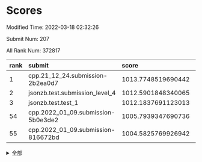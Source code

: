 # Scores

Modified Time: 2022-03-18 02:32:26

Submit Num: 207

All Rank Num: 372817

| rank |               submit               |       score        |       sigma        | pk_num |
| :--- | :--------------------------------- | :----------------- | :----------------- | :----- |
| 1    | cpp.21_12_24.submission-2b2ea0d7   | 1013.7748519690442 | 0.8311306141151326 | 7202   |
| 2    | jsonzb.test.submission_level_4     | 1012.5901848340065 | 0.8112354929468835 | 7209   |
| 3    | jsonzb.test.test_1                 | 1012.1837691123013 | 0.7684988571906837 | 7207   |
| 54   | cpp.2022_01_09.submission-5b0e3de2 | 1005.7939347690736 | 0.7304936799252718 | 7208   |
| 55   | cpp.2022_01_09.submission-816672bd | 1004.5825769926942 | 0.7033712403102463 | 7200   |


<details>
<summary>全部</summary>

| rank |                 submit                 |       score        |       sigma        | pk_num |
| :--- | :------------------------------------- | :----------------- | :----------------- | :----- |
| 1    | cpp.21_12_24.submission-2b2ea0d7       | 1013.7748519690442 | 0.8311306141151326 | 7202   |
| 2    | jsonzb.test.submission_level_4         | 1012.5901848340065 | 0.8112354929468835 | 7209   |
| 3    | jsonzb.test.test_1                     | 1012.1837691123013 | 0.7684988571906837 | 7207   |
| 4    | gobigger.level_3.submission_level_3_38 | 1011.8443600776541 | 0.7594385524196935 | 7201   |
| 5    | gobigger.level_3.submission_level_3_42 | 1011.5076624244598 | 0.8010327888599892 | 7211   |
| 6    | gobigger.level_3.submission_level_3_27 | 1011.4157350496118 | 0.7623588470530566 | 7204   |
| 7    | gobigger.level_3.submission_level_3_43 | 1011.3631062004245 | 0.7585136829359632 | 7202   |
| 8    | gobigger.level_3.submission_level_3_29 | 1011.2432783083624 | 0.7451855085557607 | 7202   |
| 9    | gobigger.level_3.submission_level_3_9  | 1011.2233318796088 | 0.7829544807137416 | 7205   |
| 10   | gobigger.level_3.submission_level_3_49 | 1011.1791338107336 | 0.7632253611586128 | 7212   |
| 11   | gobigger.level_3.submission_level_3_47 | 1011.0377550205112 | 0.7829481007140976 | 7202   |
| 12   | gobigger.level_3.submission_level_3_6  | 1010.9488872874801 | 0.7645429712483663 | 7203   |
| 13   | gobigger.level_3.submission_level_3_31 | 1010.8770899629989 | 0.7818219574275344 | 7207   |
| 14   | gobigger.level_3.submission_level_3_44 | 1010.7889002055462 | 0.755192329571509  | 7203   |
| 15   | gobigger.level_3.submission_level_3_28 | 1010.765617026758  | 0.7558453089083889 | 7207   |
| 16   | gobigger.level_3.submission_level_3_2  | 1010.6933490715165 | 0.7552914542007021 | 7203   |
| 17   | gobigger.level_3.submission_level_3_45 | 1010.6754129372863 | 0.7493951946122767 | 7206   |
| 18   | gobigger.level_3.submission_level_3_14 | 1010.5717154852977 | 0.7538008506752221 | 7206   |
| 19   | gobigger.level_3.submission_level_3_17 | 1010.5588618197188 | 0.7654179081478695 | 7208   |
| 20   | gobigger.level_3.submission_level_3_20 | 1010.5352797151558 | 0.7484302739297316 | 7206   |
| 21   | gobigger.level_3.submission_level_3_36 | 1010.4910729574432 | 0.778965886895396  | 7201   |
| 22   | gobigger.level_3.submission_level_3_30 | 1010.3871359441705 | 0.7495277582471098 | 7200   |
| 23   | gobigger.level_3.submission_level_3_12 | 1010.3851124114234 | 0.7499675997651444 | 7203   |
| 24   | gobigger.level_3.submission_level_3_22 | 1010.3558974280683 | 0.7588456239905114 | 7206   |
| 25   | gobigger.level_3.submission_level_3_39 | 1010.2959830519311 | 0.7674848486533151 | 7197   |
| 26   | gobigger.level_3.submission_level_3_24 | 1010.2928437378647 | 0.7519710036060158 | 7204   |
| 27   | gobigger.level_3.submission_level_3_32 | 1010.2852955780407 | 0.7481948968440859 | 7206   |
| 28   | gobigger.level_3.submission_level_3_5  | 1010.268780332034  | 0.7548509649234603 | 7204   |
| 29   | gobigger.level_3.submission_level_3_11 | 1010.2665667214711 | 0.7777014604653292 | 7204   |
| 30   | gobigger.level_3.submission_level_3_33 | 1010.19039943702   | 0.7614058919700124 | 7203   |
| 31   | gobigger.level_3.submission_level_3_34 | 1010.0301987035449 | 0.7834854323936004 | 7202   |
| 32   | gobigger.level_3.submission_level_3_25 | 1009.9960885958844 | 0.7774139902171489 | 7203   |
| 33   | gobigger.level_3.submission_level_3_10 | 1009.9017607411888 | 0.7794894766910636 | 7208   |
| 34   | gobigger.level_3.submission_level_3_4  | 1009.889430534901  | 0.7741006221616571 | 7203   |
| 35   | gobigger.level_3.submission_level_3_0  | 1009.8539757457738 | 0.755296504993543  | 7209   |
| 36   | gobigger.level_3.submission_level_3_35 | 1009.7296224608041 | 0.7416611859576708 | 7204   |
| 37   | gobigger.level_3.submission_level_3_41 | 1009.7245596288727 | 0.7449638527108747 | 7200   |
| 38   | gobigger.level_3.submission_level_3_26 | 1009.719869564012  | 0.7578300788681881 | 7206   |
| 39   | gobigger.level_3.submission_level_3_37 | 1009.7022053421193 | 0.7659609484530737 | 7209   |
| 40   | gobigger.level_3.submission_level_3_3  | 1009.6184615663888 | 0.7619039143437465 | 7204   |
| 41   | gobigger.level_3.submission_level_3_21 | 1009.5779329213932 | 0.774565416859169  | 7202   |
| 42   | gobigger.level_3.submission_level_3_16 | 1009.5721896142179 | 0.7452340134171146 | 7199   |
| 43   | gobigger.level_3.submission_level_3_40 | 1009.5598126777604 | 0.7525990914323136 | 7207   |
| 44   | gobigger.level_3.submission_level_3_48 | 1009.5107644109156 | 0.7537927215946197 | 7208   |
| 45   | gobigger.level_3.submission_level_3_13 | 1009.4505608507934 | 0.750878710385118  | 7210   |
| 46   | gobigger.level_3.submission_level_3_23 | 1009.4320319289071 | 0.7498491413416251 | 7203   |
| 47   | gobigger.level_3.submission_level_3_19 | 1009.3362597675712 | 0.7479066471968472 | 7204   |
| 48   | gobigger.level_3.submission_level_3_15 | 1009.2378430578817 | 0.7318287959216242 | 7209   |
| 49   | gobigger.level_3.submission_level_3_18 | 1009.2224594306128 | 0.7388892108471327 | 7203   |
| 50   | gobigger.level_3.submission_level_3_7  | 1009.1564060451491 | 0.7381102691195922 | 7209   |
| 51   | gobigger.level_3.submission_level_3_1  | 1008.7976448738063 | 0.7464619940915571 | 7206   |
| 52   | gobigger.level_3.submission_level_3_46 | 1008.587614418963  | 0.7523016351680386 | 7208   |
| 53   | gobigger.level_3.submission_level_3_8  | 1008.5157424488696 | 0.7450500315895291 | 7205   |
| 54   | cpp.2022_01_09.submission-5b0e3de2     | 1005.7939347690736 | 0.7304936799252718 | 7208   |
| 55   | cpp.2022_01_09.submission-816672bd     | 1004.5825769926942 | 0.7033712403102463 | 7200   |
| 56   | gobigger.level_1.submission_level_1_43 | 1004.3952594034474 | 0.7186102993637917 | 7202   |
| 57   | gobigger.level_1.submission_level_1_28 | 1004.3720481143905 | 0.7143280113699955 | 7209   |
| 58   | gobigger.level_1.submission_level_1_20 | 1004.3438719612785 | 0.7223539545671951 | 7207   |
| 59   | gobigger.level_1.submission_level_1_13 | 1004.1911915618263 | 0.7117081516142264 | 7202   |
| 60   | gobigger.level_1.submission_level_1_39 | 1004.0139064149988 | 0.7269146266659372 | 7201   |
| 61   | gobigger.level_1.submission_level_1_44 | 1003.9513134450291 | 0.7110976903880234 | 7203   |
| 62   | gobigger.level_1.submission_level_1_27 | 1003.8550447064674 | 0.7105671184576487 | 7206   |
| 63   | gobigger.level_1.submission_level_1_25 | 1003.82738169134   | 0.736526843342599  | 7206   |
| 64   | gobigger.level_1.submission_level_1_3  | 1003.8053505634829 | 0.7153339267988246 | 7203   |
| 65   | gobigger.level_1.submission_level_1_42 | 1003.7980054505769 | 0.7276852004903424 | 7204   |
| 66   | gobigger.level_1.submission_level_1_35 | 1003.6831226470795 | 0.7215857514035487 | 7202   |
| 67   | gobigger.level_1.submission_level_1_8  | 1003.6723301778911 | 0.7263430708431722 | 7205   |
| 68   | gobigger.level_1.submission_level_1_36 | 1003.639828360553  | 0.7266309701981064 | 7211   |
| 69   | gobigger.level_1.submission_level_1_12 | 1003.6371620877572 | 0.7162871671265878 | 7198   |
| 70   | gobigger.level_1.submission_level_1_38 | 1003.5582412945456 | 0.7274038603883699 | 7205   |
| 71   | gobigger.level_1.submission_level_1_40 | 1003.5153894358243 | 0.723253127559936  | 7205   |
| 72   | gobigger.level_1.submission_level_1_26 | 1003.5145898795828 | 0.7116651941876355 | 7202   |
| 73   | gobigger.level_1.submission_level_1_32 | 1003.505249071299  | 0.7200337257967405 | 7207   |
| 74   | gobigger.level_1.submission_level_1_48 | 1003.4528303860797 | 0.7081192587002504 | 7204   |
| 75   | gobigger.level_1.submission_level_1_0  | 1003.3823442449755 | 0.7049239844885111 | 7205   |
| 76   | gobigger.level_1.submission_level_1_9  | 1003.3287090189974 | 0.711663983623131  | 7204   |
| 77   | gobigger.level_1.submission_level_1_47 | 1003.2932332903226 | 0.7154497438326622 | 7204   |
| 78   | gobigger.level_1.submission_level_1_23 | 1003.2058312062143 | 0.7195878838738681 | 7205   |
| 79   | gobigger.level_1.submission_level_1_11 | 1003.2058051771475 | 0.7357773574807872 | 7207   |
| 80   | gobigger.level_1.submission_level_1_49 | 1003.185958251389  | 0.720181850389018  | 7202   |
| 81   | gobigger.level_1.submission_level_1_30 | 1003.1764834462188 | 0.7091832844023299 | 7202   |
| 82   | gobigger.level_1.submission_level_1_19 | 1003.1719847362684 | 0.7190953410825245 | 7209   |
| 83   | gobigger.level_1.submission_level_1_1  | 1003.1605888478192 | 0.7189703961215559 | 7205   |
| 84   | gobigger.level_1.submission_level_1_2  | 1003.1571555767266 | 0.7256381157874168 | 7203   |
| 85   | gobigger.level_1.submission_level_1_4  | 1003.1534394254331 | 0.7169364214602942 | 7201   |
| 86   | gobigger.level_1.submission_level_1_29 | 1003.1388569481229 | 0.7262498973003764 | 7208   |
| 87   | gobigger.level_1.submission_level_1_6  | 1003.1160668853205 | 0.7224045237285377 | 7201   |
| 88   | gobigger.level_1.submission_level_1_46 | 1003.0949497337078 | 0.7176680085833319 | 7196   |
| 89   | gobigger.level_1.submission_level_1_17 | 1003.0902075135085 | 0.7174757109257727 | 7204   |
| 90   | gobigger.level_1.submission_level_1_37 | 1003.087048376019  | 0.7258113282902249 | 7206   |
| 91   | gobigger.level_1.submission_level_1_5  | 1003.0459242971613 | 0.7081017796661531 | 7209   |
| 92   | gobigger.level_1.submission_level_1_34 | 1002.8370757560147 | 0.7141652983061474 | 7204   |
| 93   | gobigger.level_1.submission_level_1_16 | 1002.8331110544752 | 0.7127358184431618 | 7208   |
| 94   | gobigger.level_1.submission_level_1_33 | 1002.8060004413762 | 0.7148159267852401 | 7208   |
| 95   | gobigger.level_1.submission_level_1_7  | 1002.7148277302025 | 0.7173096229359515 | 7206   |
| 96   | gobigger.level_1.submission_level_1_15 | 1002.6753334630607 | 0.7028746015463554 | 7207   |
| 97   | gobigger.level_1.submission_level_1_21 | 1002.6599822481634 | 0.7034996061784533 | 7201   |
| 98   | gobigger.level_1.submission_level_1_24 | 1002.5738239229371 | 0.7182563653520881 | 7199   |
| 99   | gobigger.level_1.submission_level_1_45 | 1002.5659828797792 | 0.7121920909991853 | 7203   |
| 100  | gobigger.level_1.submission_level_1_18 | 1002.5121022736394 | 0.7108010774558579 | 7205   |
| 101  | gobigger.level_1.submission_level_1_10 | 1002.4474041311809 | 0.7227663056459586 | 7204   |
| 102  | gobigger.level_1.submission_level_1_31 | 1002.4238496610243 | 0.715876854490828  | 7203   |
| 103  | gobigger.level_1.submission_level_1_14 | 1002.1688576513425 | 0.7153907424463751 | 7206   |
| 104  | gobigger.level_1.submission_level_1_41 | 1001.834769358121  | 0.7188202706289588 | 7198   |
| 105  | gobigger.level_1.submission_level_1_22 | 1001.4529436210358 | 0.7204705559723364 | 7208   |
| 106  | gobigger.random.submission_random_31   | 997.4608096835476  | 0.7031617112263919 | 7203   |
| 107  | gobigger.random.submission_random_38   | 997.115669884774   | 0.7012621991015265 | 7199   |
| 108  | gobigger.random.submission_random_42   | 996.8606815304198  | 0.7097864375022818 | 7200   |
| 109  | gobigger.random.submission_random_4    | 996.7406762226642  | 0.710000603274169  | 7204   |
| 110  | gobigger.random.submission_random_14   | 996.715453734525   | 0.7246904868689821 | 7206   |
| 111  | gobigger.random.submission_random_24   | 996.5859340626666  | 0.7084485592679736 | 7203   |
| 112  | gobigger.random.submission_random_33   | 996.5577306402629  | 0.7226265550254727 | 7203   |
| 113  | gobigger.random.submission_random_49   | 996.5302628693278  | 0.7255877500235377 | 7206   |
| 114  | gobigger.random.submission_random_7    | 996.5228339185414  | 0.7203002907150045 | 7203   |
| 115  | gobigger.random.submission_random_27   | 996.521246028176   | 0.7107844301819385 | 7204   |
| 116  | gobigger.random.submission_random_44   | 996.5140944856045  | 0.7183246169243073 | 7200   |
| 117  | gobigger.random.submission_random_22   | 996.5071140677776  | 0.7104761027558093 | 7204   |
| 118  | gobigger.random.submission_random_12   | 996.4822550921567  | 0.7227967507594463 | 7205   |
| 119  | gobigger.random.submission_random_41   | 996.4464628655327  | 0.7200073569243214 | 7206   |
| 120  | gobigger.random.submission_random_46   | 996.4018636450365  | 0.7149932317756027 | 7204   |
| 121  | gobigger.random.submission_random_0    | 996.3999449661158  | 0.7128938425128067 | 7203   |
| 122  | gobigger.random.submission_random_34   | 996.3907880572309  | 0.7083773582985531 | 7203   |
| 123  | gobigger.random.submission_random_29   | 996.3562110873964  | 0.6953921997663831 | 7204   |
| 124  | gobigger.random.submission_random_28   | 996.3424144134103  | 0.7071146549246884 | 7203   |
| 125  | gobigger.random.submission_random_2    | 996.3023213133856  | 0.7045233540974094 | 7202   |
| 126  | gobigger.random.submission_random_19   | 996.2208723132921  | 0.7128153081325814 | 7202   |
| 127  | gobigger.random.submission_random_47   | 996.2012537070128  | 0.7125193201115725 | 7205   |
| 128  | gobigger.random.submission_random_16   | 996.1812428335456  | 0.7283779841372982 | 7206   |
| 129  | gobigger.random.submission_random_43   | 996.1703500603901  | 0.7159144733198685 | 7201   |
| 130  | gobigger.random.submission_random_21   | 996.1232800503924  | 0.7127839041886752 | 7204   |
| 131  | gobigger.random.submission_random_23   | 996.1020902833286  | 0.7028156668969916 | 7203   |
| 132  | gobigger.random.submission_random_37   | 996.0896490608608  | 0.714899157732457  | 7207   |
| 133  | gobigger.random.submission_random_39   | 996.0787499571785  | 0.7105318058923791 | 7204   |
| 134  | gobigger.random.submission_random_18   | 996.0662383653222  | 0.7125523244241594 | 7205   |
| 135  | gobigger.random.submission_random_45   | 996.0417378948737  | 0.7002507358956772 | 7203   |
| 136  | gobigger.random.submission_random_3    | 996.0005218233218  | 0.707472746478576  | 7209   |
| 137  | gobigger.random.submission_random_6    | 995.9686918314575  | 0.6953391621225553 | 7204   |
| 138  | gobigger.random.submission_random_17   | 995.8948820269587  | 0.7168699933166971 | 7204   |
| 139  | gobigger.random.submission_random_11   | 995.8889126701246  | 0.7162497942688801 | 7208   |
| 140  | gobigger.random.submission_random_36   | 995.7834572750929  | 0.7137763621635581 | 7196   |
| 141  | gobigger.random.submission_random_35   | 995.7066757462879  | 0.7064488648785614 | 7207   |
| 142  | gobigger.random.submission_random_5    | 995.615473278701   | 0.7091978230852558 | 7203   |
| 143  | gobigger.random.submission_random_9    | 995.5778982143929  | 0.7158279417270843 | 7204   |
| 144  | gobigger.random.submission_random_48   | 995.4714491543803  | 0.7217339250304227 | 7204   |
| 145  | gobigger.random.submission_random_32   | 995.4146964511608  | 0.7156298017246475 | 7204   |
| 146  | gobigger.random.submission_random_26   | 995.358493491394   | 0.729924331904138  | 7207   |
| 147  | gobigger.random.submission_random_15   | 995.3567986018448  | 0.7023361716485448 | 7205   |
| 148  | gobigger.random.submission_random_10   | 995.2898528157205  | 0.7050656146014164 | 7200   |
| 149  | gobigger.random.submission_random_20   | 995.2117385753348  | 0.7190386180170913 | 7202   |
| 150  | gobigger.random.submission_random_13   | 995.1850521973226  | 0.7184077738937021 | 7204   |
| 151  | gobigger.random.submission_random_40   | 995.0851515324597  | 0.722965250057363  | 7204   |
| 152  | gobigger.random.submission_random_30   | 995.0499004243868  | 0.7011406729150887 | 7204   |
| 153  | gobigger.random.submission_random_8    | 995.0274781848299  | 0.6973608252002943 | 7203   |
| 154  | gobigger.random.submission_random_1    | 994.9949967951493  | 0.70639650284185   | 7203   |
| 155  | gobigger.random.submission_random_25   | 994.529292736932   | 0.7066707136430659 | 7203   |
| 156  | gobigger.level_2.submission_level_2_45 | 994.0743586626147  | 0.7401459253549616 | 7210   |
| 157  | gobigger.level_2.submission_level_2_46 | 993.6756243643097  | 0.7390926768319271 | 7200   |
| 158  | gobigger.level_2.submission_level_2_12 | 993.6198822546229  | 0.7415464292030665 | 7202   |
| 159  | gobigger.level_2.submission_level_2_32 | 993.3741270304935  | 0.7338372832044593 | 7203   |
| 160  | gobigger.level_2.submission_level_2_43 | 993.2713770743228  | 0.7373064772334159 | 7201   |
| 161  | gobigger.level_2.submission_level_2_22 | 993.2698072503108  | 0.7435787165051347 | 7201   |
| 162  | gobigger.level_2.submission_level_2_41 | 993.2652092002531  | 0.7196092981972221 | 7199   |
| 163  | gobigger.level_2.submission_level_2_27 | 993.1329692973858  | 0.7301450147608324 | 7202   |
| 164  | gobigger.level_2.submission_level_2_42 | 993.111436964891   | 0.730045403468485  | 7206   |
| 165  | gobigger.level_2.submission_level_2_20 | 993.0725490232545  | 0.7584104528548179 | 7206   |
| 166  | gobigger.level_2.submission_level_2_18 | 993.0496903742826  | 0.7256348005751488 | 7206   |
| 167  | gobigger.level_2.submission_level_2_44 | 992.7884486441199  | 0.7513771392741155 | 7206   |
| 168  | gobigger.level_2.submission_level_2_13 | 992.6899855982259  | 0.7444312223581531 | 7203   |
| 169  | gobigger.level_2.submission_level_2_24 | 992.3760658517069  | 0.7532681375625135 | 7203   |
| 170  | gobigger.level_2.submission_level_2_10 | 992.3495896162445  | 0.7603706844672408 | 7204   |
| 171  | gobigger.level_2.submission_level_2_19 | 992.2462928287572  | 0.7522636038264447 | 7206   |
| 172  | gobigger.level_2.submission_level_2_4  | 992.2415815440867  | 0.7398293170647187 | 7205   |
| 173  | gobigger.level_2.submission_level_2_39 | 992.2213591809451  | 0.7414817776727198 | 7205   |
| 174  | gobigger.level_2.submission_level_2_49 | 992.1614372246704  | 0.7445871260062262 | 7208   |
| 175  | gobigger.level_2.submission_level_2_48 | 992.1211308953383  | 0.7507085390471724 | 7207   |
| 176  | gobigger.level_2.submission_level_2_3  | 991.9854126381656  | 0.7559718414144906 | 7203   |
| 177  | gobigger.level_2.submission_level_2_2  | 991.8569793791412  | 0.7532049238755492 | 7205   |
| 178  | gobigger.level_2.submission_level_2_33 | 991.8395543523848  | 0.7608686816680761 | 7209   |
| 179  | gobigger.level_2.submission_level_2_16 | 991.7222969721051  | 0.7756614715713761 | 7202   |
| 180  | gobigger.level_2.submission_level_2_0  | 991.7064476848519  | 0.7529022688598178 | 7207   |
| 181  | gobigger.level_2.submission_level_2_14 | 991.7003389899297  | 0.750220261788547  | 7206   |
| 182  | gobigger.level_2.submission_level_2_15 | 991.6932171365883  | 0.7514711403613838 | 7202   |
| 183  | gobigger.level_2.submission_level_2_1  | 991.6444630925101  | 0.7600936988594058 | 7201   |
| 184  | gobigger.level_2.submission_level_2_36 | 991.5921628584734  | 0.7406724415162211 | 7207   |
| 185  | gobigger.level_2.submission_level_2_29 | 991.5917614791532  | 0.7480460676890363 | 7203   |
| 186  | gobigger.level_2.submission_level_2_5  | 991.5720488082949  | 0.7553335846796596 | 7204   |
| 187  | gobigger.level_2.submission_level_2_9  | 991.5360559794382  | 0.7546266053899596 | 7206   |
| 188  | gobigger.level_2.submission_level_2_35 | 991.5237809341281  | 0.7381359149522607 | 7206   |
| 189  | gobigger.level_2.submission_level_2_30 | 991.5208835511022  | 0.7364486504194449 | 7207   |
| 190  | gobigger.level_2.submission_level_2_28 | 991.5000065753399  | 0.7323535609072939 | 7206   |
| 191  | gobigger.level_2.submission_level_2_17 | 991.4877649161413  | 0.7419178335213971 | 7201   |
| 192  | gobigger.level_2.submission_level_2_47 | 991.478898890117   | 0.7433608807630506 | 7201   |
| 193  | gobigger.level_2.submission_level_2_34 | 991.4749731707235  | 0.7619499379376632 | 7201   |
| 194  | gobigger.level_2.submission_level_2_26 | 991.3345054257188  | 0.7493155164580559 | 7206   |
| 195  | gobigger.level_2.submission_level_2_11 | 991.2410480687828  | 0.7499928935475537 | 7202   |
| 196  | gobigger.level_2.submission_level_2_40 | 991.1217838089362  | 0.7580948573736133 | 7206   |
| 197  | gobigger.level_2.submission_level_2_31 | 991.1036339699455  | 0.7602252750953208 | 7204   |
| 198  | gobigger.level_2.submission_level_2_25 | 990.9578965195628  | 0.7558477280135746 | 7204   |
| 199  | gobigger.level_2.submission_level_2_21 | 990.9379725515979  | 0.7710934658309329 | 7206   |
| 200  | gobigger.level_2.submission_level_2_6  | 990.9100314596461  | 0.7617827701955715 | 7205   |
| 201  | gobigger.level_2.submission_level_2_38 | 990.8615610922927  | 0.7570776160660468 | 7203   |
| 202  | gobigger.level_2.submission_level_2_37 | 990.7986167746506  | 0.7606318001620412 | 7199   |
| 203  | gobigger.level_2.submission_level_2_8  | 990.2124108502203  | 0.7641328559229127 | 7200   |
| 204  | gobigger.level_2.submission_level_2_7  | 990.135808686428   | 0.7659172909508217 | 7205   |
| 205  | gobigger.level_2.submission_level_2_23 | 990.0996188439414  | 0.7487314615143219 | 7210   |
| 206  | gobigger.none.submission_none_0        | 977.0176763491063  | 1.3262333021355337 | 7204   |
| 207  | gobigger.none.submission_none_1        | 975.3251556384217  | 1.4689276620584235 | 7198   |

</details>